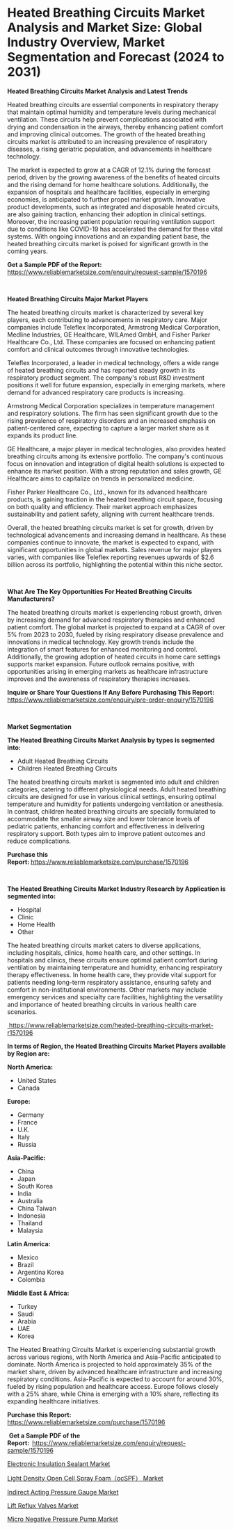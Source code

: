 <p><h1>Heated Breathing Circuits Market Analysis and Market Size: Global Industry Overview, Market Segmentation and Forecast (2024 to 2031)</h1></p><p><strong>Heated Breathing Circuits Market Analysis and Latest Trends</strong></p>
<p><p>Heated breathing circuits are essential components in respiratory therapy that maintain optimal humidity and temperature levels during mechanical ventilation. These circuits help prevent complications associated with drying and condensation in the airways, thereby enhancing patient comfort and improving clinical outcomes. The growth of the heated breathing circuits market is attributed to an increasing prevalence of respiratory diseases, a rising geriatric population, and advancements in healthcare technology.</p><p>The market is expected to grow at a CAGR of 12.1% during the forecast period, driven by the growing awareness of the benefits of heated circuits and the rising demand for home healthcare solutions. Additionally, the expansion of hospitals and healthcare facilities, especially in emerging economies, is anticipated to further propel market growth. Innovative product developments, such as integrated and disposable heated circuits, are also gaining traction, enhancing their adoption in clinical settings. Moreover, the increasing patient population requiring ventilation support due to conditions like COVID-19 has accelerated the demand for these vital systems. With ongoing innovations and an expanding patient base, the heated breathing circuits market is poised for significant growth in the coming years.</p></p>
<p><strong>Get a Sample PDF of the Report:&nbsp;</strong> <a href="https://www.reliablemarketsize.com/enquiry/request-sample/1570196?utm_campaign=1262&utm_medium=2&utm_source=Github&utm_content=ia&utm_term=14102024&utm_id=heated-breathing-circuits">https://www.reliablemarketsize.com/enquiry/request-sample/1570196</a></p>
<p>&nbsp;</p>
<p><strong>Heated Breathing Circuits Major Market Players</strong></p>
<p><p>The heated breathing circuits market is characterized by several key players, each contributing to advancements in respiratory care. Major companies include Teleflex Incorporated, Armstrong Medical Corporation, Medline Industries, GE Healthcare, WILAmed GmbH, and Fisher Parker Healthcare Co., Ltd. These companies are focused on enhancing patient comfort and clinical outcomes through innovative technologies.</p><p>Teleflex Incorporated, a leader in medical technology, offers a wide range of heated breathing circuits and has reported steady growth in its respiratory product segment. The company's robust R&D investment positions it well for future expansion, especially in emerging markets, where demand for advanced respiratory care products is increasing.</p><p>Armstrong Medical Corporation specializes in temperature management and respiratory solutions. The firm has seen significant growth due to the rising prevalence of respiratory disorders and an increased emphasis on patient-centered care, expecting to capture a larger market share as it expands its product line.</p><p>GE Healthcare, a major player in medical technologies, also provides heated breathing circuits among its extensive portfolio. The company's continuous focus on innovation and integration of digital health solutions is expected to enhance its market position. With a strong reputation and sales growth, GE Healthcare aims to capitalize on trends in personalized medicine.</p><p>Fisher Parker Healthcare Co., Ltd., known for its advanced healthcare products, is gaining traction in the heated breathing circuit space, focusing on both quality and efficiency. Their market approach emphasizes sustainability and patient safety, aligning with current healthcare trends.</p><p>Overall, the heated breathing circuits market is set for growth, driven by technological advancements and increasing demand in healthcare. As these companies continue to innovate, the market is expected to expand, with significant opportunities in global markets. Sales revenue for major players varies, with companies like Teleflex reporting revenues upwards of $2.6 billion across its portfolio, highlighting the potential within this niche sector.</p></p>
<p>&nbsp;</p>
<p><strong>What Are The Key Opportunities For Heated Breathing Circuits Manufacturers?</strong></p>
<p><p>The heated breathing circuits market is experiencing robust growth, driven by increasing demand for advanced respiratory therapies and enhanced patient comfort. The global market is projected to expand at a CAGR of over 5% from 2023 to 2030, fueled by rising respiratory disease prevalence and innovations in medical technology. Key growth trends include the integration of smart features for enhanced monitoring and control. Additionally, the growing adoption of heated circuits in home care settings supports market expansion. Future outlook remains positive, with opportunities arising in emerging markets as healthcare infrastructure improves and the awareness of respiratory therapies increases.</p></p>
<p><strong>Inquire or Share Your Questions If Any Before Purchasing This Report:</strong> <a href="https://www.reliablemarketsize.com/enquiry/pre-order-enquiry/1570196?utm_campaign=1262&utm_medium=2&utm_source=Github&utm_content=ia&utm_term=14102024&utm_id=heated-breathing-circuits">https://www.reliablemarketsize.com/enquiry/pre-order-enquiry/1570196</a></p>
<p>&nbsp;</p>
<p><strong>Market Segmentation</strong></p>
<p><strong>The Heated Breathing Circuits Market Analysis by types is segmented into:</strong></p>
<p><ul><li>Adult Heated Breathing Circuits</li><li>Children Heated Breathing Circuits</li></ul></p>
<p><p>The heated breathing circuits market is segmented into adult and children categories, catering to different physiological needs. Adult heated breathing circuits are designed for use in various clinical settings, ensuring optimal temperature and humidity for patients undergoing ventilation or anesthesia. In contrast, children heated breathing circuits are specially formulated to accommodate the smaller airway size and lower tolerance levels of pediatric patients, enhancing comfort and effectiveness in delivering respiratory support. Both types aim to improve patient outcomes and reduce complications.</p></p>
<p><strong>Purchase this Report:&nbsp;</strong><a href="https://www.reliablemarketsize.com/purchase/1570196?utm_campaign=1262&utm_medium=2&utm_source=Github&utm_content=ia&utm_term=14102024&utm_id=heated-breathing-circuits">https://www.reliablemarketsize.com/purchase/1570196</a></p>
<p>&nbsp;</p>
<p><strong>The Heated Breathing Circuits Market Industry Research by Application is segmented into:</strong></p>
<p><ul><li>Hospital</li><li>Clinic</li><li>Home Health</li><li>Other</li></ul></p>
<p><p>The heated breathing circuits market caters to diverse applications, including hospitals, clinics, home health care, and other settings. In hospitals and clinics, these circuits ensure optimal patient comfort during ventilation by maintaining temperature and humidity, enhancing respiratory therapy effectiveness. In home health care, they provide vital support for patients needing long-term respiratory assistance, ensuring safety and comfort in non-institutional environments. Other markets may include emergency services and specialty care facilities, highlighting the versatility and importance of heated breathing circuits in various health care scenarios.</p></p>
<p><a href="https://www.reliablemarketsize.com/heated-breathing-circuits-market-r1570196?utm_campaign=1262&utm_medium=2&utm_source=Github&utm_content=ia&utm_term=14102024&utm_id=heated-breathing-circuits">&nbsp;https://www.reliablemarketsize.com/heated-breathing-circuits-market-r1570196</a></p>
<p><strong>In terms of Region, the Heated Breathing Circuits Market Players available by Region are:</strong></p>
<p>
    <p> <strong> North America: </strong>
        <ul>
            <li>United States</li>
            <li>Canada</li>
        </ul>
        </p> 
    <p> <strong> Europe: </strong>
        <ul>
            <li>Germany</li>
            <li>France</li>
            <li>U.K.</li>
            <li>Italy</li>
            <li>Russia</li>
        </ul>
        </p> 
    <p> <strong> Asia-Pacific: </strong>
        <ul>
            <li>China</li>
            <li>Japan</li>
            <li>South Korea</li>
            <li>India</li>
            <li>Australia</li>
            <li>China Taiwan</li>
            <li>Indonesia</li>
            <li>Thailand</li>
            <li>Malaysia</li>
        </ul>
        </p> 
    <p> <strong> Latin America: </strong>
        <ul>
            <li>Mexico</li>
            <li>Brazil</li>
            <li>Argentina Korea</li>
            <li>Colombia</li>
        </ul>
        </p> 
    <p> <strong> Middle East & Africa: </strong>
        <ul>
            <li>Turkey</li>
            <li>Saudi</li>
            <li>Arabia</li>
            <li>UAE</li>
            <li>Korea</li>
        </ul>
    </p>
    </p>
<p><p>The Heated Breathing Circuits Market is experiencing substantial growth across various regions, with North America and Asia-Pacific anticipated to dominate. North America is projected to hold approximately 35% of the market share, driven by advanced healthcare infrastructure and increasing respiratory conditions. Asia-Pacific is expected to account for around 30%, fueled by rising population and healthcare access. Europe follows closely with a 25% share, while China is emerging with a 10% share, reflecting its expanding healthcare initiatives.</p></p>
<p><strong>Purchase this Report: </strong><a href="https://www.reliablemarketsize.com/purchase/1570196?utm_campaign=1262&utm_medium=2&utm_source=Github&utm_content=ia&utm_term=14102024&utm_id=heated-breathing-circuits">https://www.reliablemarketsize.com/purchase/1570196</a></p>
<p>&nbsp;<strong>Get a Sample PDF of the Report:&nbsp;&nbsp;</strong><a href="https://www.reliablemarketsize.com/enquiry/request-sample/1570196?utm_campaign=1262&utm_medium=2&utm_source=Github&utm_content=ia&utm_term=14102024&utm_id=heated-breathing-circuits">https://www.reliablemarketsize.com/enquiry/request-sample/1570196</a></p>
<p><strong></strong></p>
<p><p><a href="https://github.com/acappassw0t/Market-Research-Report-List-1/blob/main/electronic-insulation-sealant-market.md?utm_campaign=1262&utm_medium=2&utm_source=Github&utm_content=ia&utm_term=14102024&utm_id=heated-breathing-circuits">Electronic Insulation Sealant Market</a></p><p><a href="https://github.com/padencrooks0o/Market-Research-Report-List-1/blob/main/light-density-open-cell-spray-foamocspf-market.md?utm_campaign=1262&utm_medium=2&utm_source=Github&utm_content=ia&utm_term=14102024&utm_id=heated-breathing-circuits">Light Density Open Cell Spray Foam（ocSPF） Market</a></p><p><a href="https://www.linkedin.com/pulse/global-indirect-acting-pressure-gauge-market-landscape-future-sbvde?trk=public_post_embed_feed-article-content&utm_campaign=1262&utm_medium=2&utm_source=Github&utm_content=ia&utm_term=14102024&utm_id=heated-breathing-circuits">Indirect Acting Pressure Gauge Market</a></p><p><a href="https://www.linkedin.com/pulse/navigating-global-lift-reflux-valves-market-landscape-trends-n9mxe?trk=public_post_embed_feed-article-content&utm_campaign=1262&utm_medium=2&utm_source=Github&utm_content=ia&utm_term=14102024&utm_id=heated-breathing-circuits">Lift Reflux Valves Market</a></p><p><a href="https://www.linkedin.com/pulse/micro-negative-pressure-pump-market-size-growth-trends-61dwe?trk=public_post_embed_feed-article-content&utm_campaign=1262&utm_medium=2&utm_source=Github&utm_content=ia&utm_term=14102024&utm_id=heated-breathing-circuits">Micro Negative Pressure Pump Market</a></p></p>